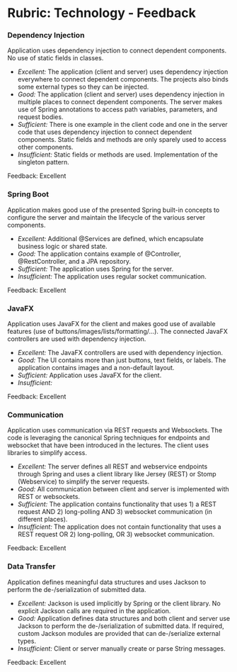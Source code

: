 # Rubric: Technology - Feedback

### Dependency Injection

Application uses dependency injection to connect dependent components. No use of static fields in classes.

- *Excellent:* The application (client and server) uses dependency injection everywhere to connect dependent components. The projects also binds some external types so they can be injected.
- *Good:* The application (client and server) uses dependency injection in multiple places to connect dependent components. The server makes use of Spring annotations to access path variables, parameters, and request bodies.
- *Sufficient:* There is one example in the client code and one in the server code that uses dependency injection to connect dependent components. Static fields and methods are only sparely used to access other components.
- *Insufficient:* Static fields or methods are used. Implementation of the singleton pattern.

Feedback: Excellent

### Spring Boot

Application makes good use of the presented Spring built-in concepts to configure the server and maintain the lifecycle of the various server components.

- *Excellent:* Additional @Services are defined, which encapsulate business logic or shared state.
- *Good:* The application contains example of @Controller, @RestController, and a JPA repository.
- *Sufficient:* The application uses Spring for the server.
- *Insufficient:* The application uses regular socket communication.

Feedback: Excellent


### JavaFX

Application uses JavaFX for the client and makes good use of available features (use of buttons/images/lists/formatting/…). The connected JavaFX controllers are used with dependency injection.

- *Excellent:* The JavaFX controllers are used with dependency injection.
- *Good:* The UI contains more than just buttons, text fields, or labels. The application contains images and a non-default layout.
- *Sufficient:* Application uses JavaFX for the client.
- *Insufficient:* 

Feedback: Excellent


### Communication

Application uses communication via REST requests and Websockets. The code is leveraging the canonical Spring techniques for endpoints and websocket that have been introduced in the lectures. The client uses libraries to simplify access.

- *Excellent:* The server defines all REST and webservice endpoints through Spring and uses a client library like Jersey (REST) or Stomp (Webservice) to simplify the server requests.
- *Good:* All communication between client and server is implemented with REST or websockets.
- *Sufficient:* The application contains functionality that uses 1) a REST request AND 2) long-polling AND 3) websocket communication (in different places).
- *Insufficient:* The application does not contain functionality that uses a REST request OR 2) long-polling, OR 3) websocket communication.

Feedback: Excellent

### Data Transfer

Application defines meaningful data structures and uses Jackson to perform the de-/serialization of submitted data.

- *Excellent:* Jackson is used implicitly by Spring or the client library. No explicit Jackson calls are required in the application.
- *Good:* Application defines data structures and both client and server use Jackson to perform the de-/serialization of submitted data. If required, custom Jackson modules are provided that can de-/serialize external types.
- *Insufficient:* Client or server manually create or parse String messages.

Feedback: Excellent
